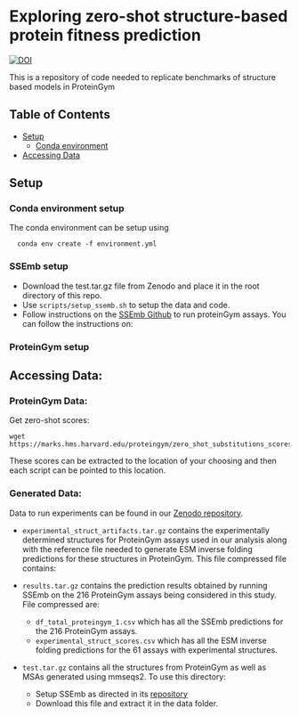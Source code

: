 # Exploring zero-shot structure-based protein fitness prediction
[![DOI](https://zenodo.org/badge/DOI/10.5281/zenodo.13819823.svg)](https://doi.org/10.5281/zenodo.13819823)

This is a repository of code needed to replicate benchmarks of structure based models in ProteinGym

## Table of Contents
  * [Setup](#setup)
    * [Conda environment](#conda)
  * [Accessing Data](#access_data)

## Setup
### Conda environment setup
The conda environment can be setup using 
```
  conda env create -f environment.yml
```
### SSEmb setup
* Download the test.tar.gz file from Zenodo and place it in the root directory of this repo.
* Use `scripts/setup_ssemb.sh` to setup the data and code.
* Follow instructions on the [SSEmb Github](https://github.com/KULL-Centre/_2023_Blaabjerg_SSEmb) to run proteinGym assays.
You can follow the instructions on:

### ProteinGym setup

## Accessing Data:

### ProteinGym Data:
Get zero-shot scores:
```
wget https://marks.hms.harvard.edu/proteingym/zero_shot_substitutions_scores.zip
```
These scores can be extracted to the location of your choosing and then each script can be pointed to this location.

### Generated Data:
Data to run experiments can be found in our [Zenodo repository](https://doi.org/10.5281/zenodo.13819823).

  * `experimental_struct_artifacts.tar.gz` contains the experimentally determined structures
for ProteinGym assays used in our analysis along with the reference file needed to
generate ESM inverse folding predictions for these structures in ProteinGym. This file compressed file contains:

  * `results.tar.gz` contains the prediction results obtained by running SSEmb on the 216
ProteinGym assays being considered in this study. File compressed are:
    * `df_total_proteingym_1.csv` which has all the SSEmb predictions for the 216 ProteinGym assays.
    * `experimental_struct_scores.csv` which has all the ESM inverse folding predictions for the 61 assays with experimental
      structures.
  * `test.tar.gz` contains all the structures from ProteinGym as well as MSAs generated
using mmseqs2. To use this directory:
    * Setup SSEmb as directed in its [repository](https://github.com/KULL-Centre/_2023_Blaabjerg_SSEmb)
    * Download this file and extract it in the data folder.

